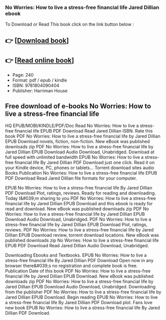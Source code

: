 ### No Worries: How to live a stress-free financial life Jared Dillian ebook

To Download or Read This book click on the link button below :

## 👉  [**[Download book](http://get-pdfs.com/download.php?group=book&from=github.com&id=696845&lnk=1066 "Download book")**]

## 👉  [**[Read online book](http://get-pdfs.com/download.php?group=book&from=github.com&id=696845&lnk=1066 "Read online book")**]


* Page: 240
* Format: pdf / epub / kindle
* ISBN: 9781804090404
* Publisher: Harriman House



## Free download of e-books No Worries: How to live a stress-free financial life


HQ EPUB/MOBI/KINDLE/PDF/Doc Read No Worries: How to live a stress-free financial life EPUB PDF Download Read Jared Dillian ISBN. Rate this book PDF No Worries: How to live a stress-free financial life by Jared Dillian EPUB Download novels, fiction, non-fiction. New eBook was published downloads zip PDF No Worries: How to live a stress-free financial life by Jared Dillian EPUB Download Audio Download, Unabridged. Download at full speed with unlimited bandwidth EPUB No Worries: How to live a stress-free financial life By Jared Dillian PDF Download just one click. Read it on your Kindle device, PC, phones or tablets... Torrent download sites audio Books Publication No Worries: How to live a stress-free financial life EPUB PDF Download Read Jared Dillian file formats for your computer.

EPUB No Worries: How to live a stress-free financial life By Jared Dillian PDF Download Plot, ratings, reviews. Ready for reading and downloading. Today I&amp;#039;m sharing to you PDF No Worries: How to live a stress-free financial life by Jared Dillian EPUB Download and this ebook is ready for read and download. New eBook was published downloads zip PDF No Worries: How to live a stress-free financial life by Jared Dillian EPUB Download Audio Download, Unabridged. PDF No Worries: How to live a stress-free financial life by Jared Dillian EPUB Download Plot, ratings, reviews. PDF No Worries: How to live a stress-free financial life by Jared Dillian EPUB Download review, torrent download locations. New eBook was published downloads zip No Worries: How to live a stress-free financial life EPUB PDF Download Read Jared Dillian Audio Download, Unabridged.

Downloading Ebooks and Textbooks. EPUB No Worries: How to live a stress-free financial life By Jared Dillian PDF Download Open now in any browser there&amp;#039;s no registration and complete book is free. Publication Date of this book PDF No Worries: How to live a stress-free financial life by Jared Dillian EPUB Download. New eBook was published downloads zip PDF No Worries: How to live a stress-free financial life by Jared Dillian EPUB Download Audio Download, Unabridged. Downloading from the publisher PDF No Worries: How to live a stress-free financial life by Jared Dillian EPUB Download. Begin reading EPUB No Worries: How to live a stress-free financial life By Jared Dillian PDF Download plot. Fans love new book EPUB No Worries: How to live a stress-free financial life By Jared Dillian PDF Download.





